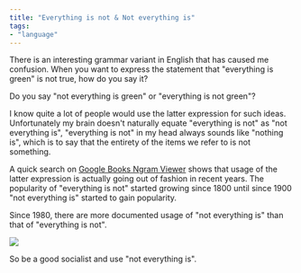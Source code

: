 ```yaml
---
title: "Everything is not & Not everything is"
tags: 
- "language"
---
```

There is an interesting grammar variant in English that has caused me confusion. When you want to express the statement that "everything is green" is not true, how do you say it?

Do you say "not everything is green" or "everything is not green"? 

I know quite a lot of people would use the latter expression for such ideas. Unfortunately my brain doesn't naturally equate "everything is not" as "not everything is", "everything is not" in my head always sounds like "nothing is", which is to say that the entirety of the items we refer to is not something. 

A quick search on [Google Books Ngram Viewer](notes/Google%20Books%20Ngram%20Viewer.md) shows that usage of the latter expression is actually going out of fashion in recent years. The popularity of "everything is not" started growing since 1800 until since 1900 "not everything is" started to gain popularity. 

Since 1980, there are more documented usage of "not everything is" than that of "everything is not".

![](https://i.imgur.com/Z1VCNUD.png)

So be a good socialist and use "not everything is".

